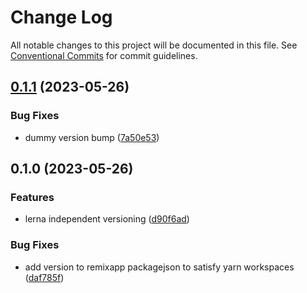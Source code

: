 # Change Log

All notable changes to this project will be documented in this file.
See [Conventional Commits](https://conventionalcommits.org) for commit guidelines.

## [0.1.1](https://github.com/subzero10/lerna-getting-started-example/compare/@hb-test/remixapp@0.1.0...@hb-test/remixapp@0.1.1) (2023-05-26)


### Bug Fixes

* dummy version bump ([7a50e53](https://github.com/subzero10/lerna-getting-started-example/commit/7a50e530834a79fd4914afe79aa09e690a65a359))



## 0.1.0 (2023-05-26)


### Features

* lerna independent versioning ([d90f6ad](https://github.com/subzero10/lerna-getting-started-example/commit/d90f6ad62194024eb4dfc4ec2f900a37944e32d0))


### Bug Fixes

* add version to remixapp packagejson to satisfy yarn workspaces ([daf785f](https://github.com/subzero10/lerna-getting-started-example/commit/daf785ff39c01da41f636987814d066f3b6b1234))
